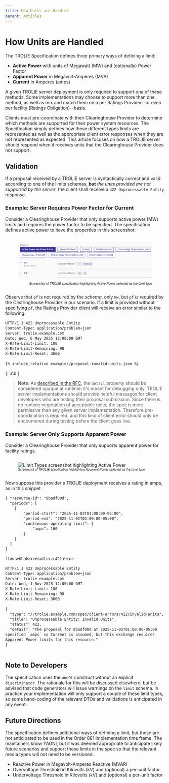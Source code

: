 ```yaml
---
title: How Units are Handled
parent: Articles
---
```


# How Units are Handled

The TROLIE Specification defines three primary ways of defining a limit:

* **Active Power** with units of Megawatt (MW) and (optionally) Power Factor
* **Apparent Power** in Megavolt-Amperes (MVA)
* **Current** in Amperes (amps)

A given TROLIE server deployment is only required to support *one* of these
methods. Some implementations may choose to support more than one method, as
well as mix and match them on a per Ratings Provider--or even per facility
(Ratings Obligation)--basis.

Clients must pre-coordinate with their Clearinghouse Provider to determine which
methods are supported for their power system resources. The Specification simply
defines how these different types limits are represented as well as the
appropriate client error responses when they are not represented as expected.
This article focuses on how a TROLIE server should respond when it receives
units that the Clearinghouse Provider does not support.

## Validation

If a proposal received by a TROLIE server is syntactically correct and valid
according to one of the limits schemas, **but** *the units provided are not
supported by the server*, the client shall receive a `422 Unprocessable Entity`
response.

### Example: Server Requires Power Factor for Current

Consider a Clearinghouse Provider that only supports active power (MW) limits
and requires the power factor to be specified. The specification defines active
power to have the properties in this screenshot:

<figure style="display: inline-block">
    <img src="../images/limit-types.png" alt="Limit Types screenshot highlighting Active Power">
    <figcaption style="text-align: right; font: italic x-small sans-serif">Screenshot of TROLIE specification highlighting Active Power selected as the Limit type</figcaption>
</figure>

Observe that `pf` is not required by the *schema*, only `mw`, but `pf` *is*
required by the Clearinghouse Provider in our scenario. If a limit is provided
without specifying `pf`, the Ratings Provider client will receive an error
similar to the following.

```http
HTTP/1.1 422 Unprocessable Entity
Content-Type: application/problem+json
Server: trolie.example.com
Date: Wed, 6 May 2025 12:00:00 GMT
X-Rate-Limit-Limit: 100
X-Rate-Limit-Remaining: 98
X-Rate-Limit-Reset: 3600

{% include_relative examples/proposal-invalid-units.json %}
```

{: .nb }

> <i class="fa-solid fa-triangle-exclamation"></i> **Note**:
> As [described in the RFC](https://www.rfc-editor.org/rfc/rfc9457#name-detail),
> the `detail` property should be considered opaque at runtime; it's meant for
> debugging only. TROLIE server implementations should provide helpful messages
> for client developers who are testing their proposal submission. Since
> there is no runtime negotiation of acceptable units, the spec is more 
> permissive than any given server implementation. Therefore pre-coordination is
> required, and this kind of client error should only be encountered during
> testing before the client goes live.


### Example: Server Only Supports Apparent Power

Consider a Clearinghouse Provider that only supports apparent power for facility
ratings.

<figure style="display: inline-block">
    <img src="../images/limit-types-mva.png" alt="Limit Types screenshot highlighting Active Power">
    <figcaption style="text-align: right; font: italic x-small sans-serif">Screenshot of TROLIE specification highlighting Apparent Power selected as the Limit type</figcaption>
</figure>

Now suppose this provider's TROLIE deployment receives a rating in amps, as in
this snippet:

```jsonc
{ "resource-id": "8badf00d",
  "periods": [
    {
        "period-start": "2025-11-02T01:00:00-05:00",
        "period-end": "2025-11-02T02:00:00-05:00",
        "continuous-operating-limit": {
            "amps": 160
        }
    }
  ]
}
```

This will also result in a `422` error:

```http
HTTP/1.1 422 Unprocessable Entity
Content-Type: application/problem+json
Server: trolie.example.com
Date: Wed, 1 Nov 2025 12:00:00 GMT
X-Rate-Limit-Limit: 100
X-Rate-Limit-Remaining: 98
X-Rate-Limit-Reset: 3600

{
  "type": "//trolie.example.com/spec/client-errors/422/invalid-units",
  "title": "Unprocessable Entity: Invalid Units",
  "status": 422,
  "detail": "The proposal for 8badf00d at 2025-11-02T01:00:00-05:00 specified `amps` so Current is assumed, but this exchange requires Apparent Power limits for this resource."
}


```

## Note to Developers

The specification uses the `oneOf` construct without an explicit
`discriminator`.  The rationale for this will be discussed elsewhere, but be
advised that code generators will issue warnings on the `limit` schema. In
practice your implementation will only support a couple of these limit types, so
some hand-coding of the relevant DTOs and validations is anticipated in any
event.

## Future Directions

The specification defines additional ways of defining a limit, but these are not
anticipated to be used in the Order 881 implementation time frame. The
maintainers know YAGNI, but it was deemed appropriate to anticipate likely
future scenarios and support these limits in the spec so that the relevant media
types will not need to be versioned.

* Reactive Power in Megavolt-Amperes Reactive (MVAR)
* Overvoltage Threshold in Kilovolts (kV) and (optional) a per-unit factor
* Undervoltage Threshold in Kilovolts (kV) and (optional) a per-unit factor
